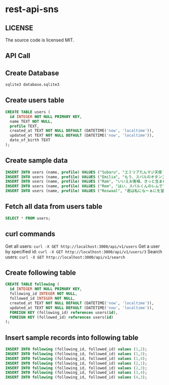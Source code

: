 # rest-api-sns

## LICENSE

The source code is licensed MIT.

## API Call

## Create Database

```bash
sqlite3 database.sqlite3
```

## Create users table

```sql
CREATE TABLE users (
  id INTEGER NOT NULL PRIMARY KEY,
  name TEXT NOT NULL,
  profile TEXT,
  created_at TEXT NOT NULL DEFAULT (DATETIME('now', 'localtime')),
  updated_at TEXT NOT NULL DEFAULT (DATETIME('now', 'localtime')),
  date_of_birth TEXT
);
```

## Create sample data

```sql
INSERT INTO users (name, profile) VALUES ("Subaru", "エミリアたんマジ天使！");
INSERT INTO users (name, profile) VALUES ("Emilia", "もう、スバルのオタンコナス！");
INSERT INTO users (name, profile) VALUES ("Ram", "いいえお客様、きっと生まれて来たのが間違いだわ");
INSERT INTO users (name, profile) VALUES ("Rem", "はい、スバルくんのレムです。");
INSERT INTO users (name, profile) VALUES ("Roswaal", "君は私になーぁにを望むのかな？");
```

## Fetch all data from users table

```sql
SELECT * FROM users;
```

## curl commands

Get all users: `curl -X GET http://localhost:3000/api/v1/users`
Get a user by specified id: `curl -X GET http://localhost:3000/api/v1/users/3`
Search users: `curl -X GET http://localhost:3000/api/v1/search`

## Create following table

```sql
CREATE TABLE following (
  id INTEGER NOT NULL PRIMARY KEY,
  following_id INTEGER NOT NULL,
  followed_id INTEGER NOT NULL,
  created_at TEXT NOT NULL DEFAULT (DATETIME('now', 'localtime')),
  updated_at TEXT NOT NULL DEFAULT (DATETIME('now', 'localtime')),
  FOREIGN KEY (following_id) references users(id),
  FOREIGN KEY (followed_id) references users(id)
);
```

## Insert sample records into following table

```sql
INSERT INTO following (following_id, followed_id) values (1,2);
INSERT INTO following (following_id, followed_id) values (1,3);
INSERT INTO following (following_id, followed_id) values (1,4);
INSERT INTO following (following_id, followed_id) values (2,1);
INSERT INTO following (following_id, followed_id) values (2,3);
INSERT INTO following (following_id, followed_id) values (3,4);
INSERT INTO following (following_id, followed_id) values (4,3);
```
